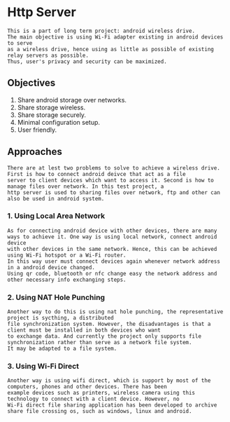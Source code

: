 # Http Server

    This is a part of long term project: android wireless drive.
    The main objective is using Wi-Fi adapter existing in android devices to serve
    as a wireless drive, hence using as little as possible of existing relay servers as possible.
    Thus, user's privacy and security can be maximized.

## Objectives

1. Share android storage over networks.  
2. Share storage wireless.
3. Share storage securely.
4. Minimal configuration setup.
4. User friendly.

## Approaches

    There are at lest two problems to solve to achieve a wireless drive. First is how to connect android deivce that act as a file
    server to client devices which want to access it. Second is how to manage files over network. In this test project, a
    http server is used to sharing files over network, ftp and other can also be used in android system.

### 1. Using Local Area Network

    As for connecting android device with other devices, there are many ways to achieve it. One way is using local network, connect android device 
    with other devices in the same network. Hence, this can be achieved using Wi-Fi hotspot or a Wi-Fi router.
    In this way user must connect devices again whenever network address in a android device changed.
    Using qr code, bluetooth or nfc change easy the network address and other necessary info exchanging steps.

### 2. Using NAT Hole Punching

    Another way to do this is using nat hole punching, the representative project is sycthing, a distributed 
    file synchronization system. However, the disadvantages is that a client must be installed in both devices who want
    to exchange data. And currently the project only supports file synchronization rather than serve as a network file system.
    It may be adapted to a file system.

### 3. Using Wi-Fi Direct

    Another way is using wifi direct, which is support by most of the computers, phones and other devices. There has been
    example devices such as printers, wireless camera using this technology to connect with a client device. However, no
    Wi-Fi direct file sharing application has been developed to archive share file crossing os, such as windows, linux and android.
